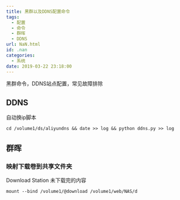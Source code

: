 ```yaml
---
title: 黑群以及DDNS配置命令
tags:
  - 配置
  - 命令
  - 群晖
  - DDNS
url: NaN.html
id: .nan
categories:
  - 系统
date: 2019-03-22 23:18:00
---
```


黑群命令，DDNS站点配置，常见故障排除

DDNS
----

自动换ip脚本

    cd /volume1/ds/aliyundns && date >> log && python ddns.py >> log

群晖
--

### 映射下载卷到共享文件夹

Download Station 未下载完的内容

    mount --bind /volume1/@download /volume1/web/NAS/d